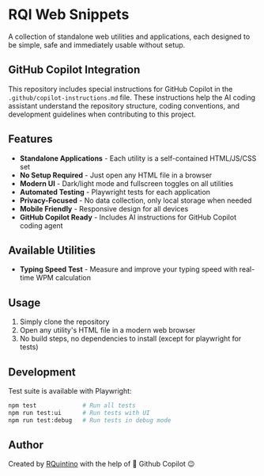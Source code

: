 # RQI Web Snippets

A collection of standalone web utilities and applications, each designed to be simple, safe and immediately usable without setup.

## GitHub Copilot Integration

This repository includes special instructions for GitHub Copilot in the `.github/copilot-instructions.md` file. These instructions help the AI coding assistant understand the repository structure, coding conventions, and development guidelines when contributing to this project.

## Features

- **Standalone Applications** - Each utility is a self-contained HTML/JS/CSS set
- **No Setup Required** - Just open any HTML file in a browser
- **Modern UI** - Dark/light mode and fullscreen toggles on all utilities
- **Automated Testing** - Playwright tests for each application
- **Privacy-Focused** - No data collection, only local storage when needed
- **Mobile Friendly** - Responsive design for all devices
- **GitHub Copilot Ready** - Includes AI instructions for GitHub Copilot coding agent

## Available Utilities

- **Typing Speed Test** - Measure and improve your typing speed with real-time WPM calculation

## Usage

1. Simply clone the repository
2. Open any utility's HTML file in a modern web browser
3. No build steps, no dependencies to install (except for playwright for tests)

## Development

Test suite is available with Playwright:

```bash
npm test             # Run all tests
npm run test:ui      # Run tests with UI
npm run test:debug   # Run tests in debug mode
```


## Author

Created by [RQuintino](https://www.linkedin.com/in/rquintino/) with the help of 🤖 Github Copilot 😉
